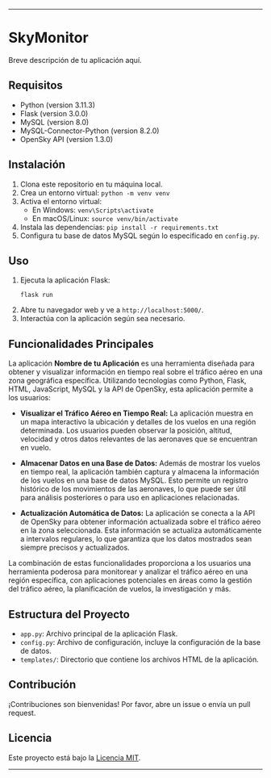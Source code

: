 
---

# SkyMonitor

Breve descripción de tu aplicación aquí.

## Requisitos

- Python (version 3.11.3)
- Flask (version 3.0.0)
- MySQL (version 8.0)
- MySQL-Connector-Python (version 8.2.0)
- OpenSky API (version 1.3.0)

## Instalación

1. Clona este repositorio en tu máquina local.
2. Crea un entorno virtual: `python -m venv venv`
3. Activa el entorno virtual:
   - En Windows: `venv\Scripts\activate`
   - En macOS/Linux: `source venv/bin/activate`
4. Instala las dependencias: `pip install -r requirements.txt`
5. Configura tu base de datos MySQL según lo especificado en `config.py`.

## Uso

1. Ejecuta la aplicación Flask:
   ```
   flask run
   ```
2. Abre tu navegador web y ve a `http://localhost:5000/`.
3. Interactúa con la aplicación según sea necesario.

## Funcionalidades Principales

La aplicación **Nombre de tu Aplicación** es una herramienta diseñada para obtener y visualizar información en tiempo real sobre el tráfico aéreo en una zona geográfica específica. Utilizando tecnologías como Python, Flask, HTML, JavaScript, MySQL y la API de OpenSky, esta aplicación permite a los usuarios:

- **Visualizar el Tráfico Aéreo en Tiempo Real:** La aplicación muestra en un mapa interactivo la ubicación y detalles de los vuelos en una región determinada. Los usuarios pueden observar la posición, altitud, velocidad y otros datos relevantes de las aeronaves que se encuentran en vuelo.

- **Almacenar Datos en una Base de Datos:** Además de mostrar los vuelos en tiempo real, la aplicación también captura y almacena la información de los vuelos en una base de datos MySQL. Esto permite un registro histórico de los movimientos de las aeronaves, lo que puede ser útil para análisis posteriores o para uso en aplicaciones relacionadas.

- **Actualización Automática de Datos:** La aplicación se conecta a la API de OpenSky para obtener información actualizada sobre el tráfico aéreo en la zona seleccionada. Esta información se actualiza automáticamente a intervalos regulares, lo que garantiza que los datos mostrados sean siempre precisos y actualizados.

La combinación de estas funcionalidades proporciona a los usuarios una herramienta poderosa para monitorear y analizar el tráfico aéreo en una región específica, con aplicaciones potenciales en áreas como la gestión del tráfico aéreo, la planificación de vuelos, la investigación y más.


## Estructura del Proyecto

- `app.py`: Archivo principal de la aplicación Flask.
- `config.py`: Archivo de configuración, incluye la configuración de la base de datos.
- `templates/`: Directorio que contiene los archivos HTML de la aplicación.

## Contribución

¡Contribuciones son bienvenidas! Por favor, abre un issue o envía un pull request.

## Licencia

Este proyecto está bajo la [Licencia MIT](https://github.com/mcubaque/radar/blob/master/LICENSE).

---
